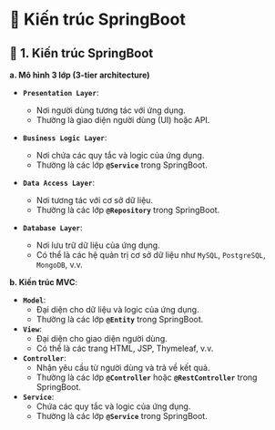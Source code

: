 # 🌱 Kiến trúc SpringBoot
## **📌 1. Kiến trúc SpringBoot**
**a. Mô hình 3 lớp (3-tier architecture)**
- **`Presentation Layer`**: 
    - Nơi người dùng tương tác với ứng dụng. 
    - Thường là giao diện người dùng (UI) hoặc API.

- **`Business Logic Layer`**: 
    - Nơi chứa các quy tắc và logic của ứng dụng. 
    - Thường là các lớp **`@Service`** trong SpringBoot. 

- **`Data Access Layer`**: 
    - Nơi tương tác với cơ sở dữ liệu. 
    - Thường là các lớp **`@Repository`** trong SpringBoot.

- **`Database Layer`**: 
    - Nơi lưu trữ dữ liệu của ứng dụng. 
    - Có thể là các hệ quản trị cơ sở dữ liệu như `MySQL`, `PostgreSQL`, `MongoDB`, v.v.

**b. Kiến trúc MVC**:
- **`Model`**: 
    - Đại diện cho dữ liệu và logic của ứng dụng. 
    - Thường là các lớp **`@Entity`** trong SpringBoot.
- **`View`**:  
    - Đại diện cho giao diện người dùng. 
    - Có thể là các trang HTML, JSP, Thymeleaf, v.v.
- **`Controller`**: 
    - Nhận yêu cầu từ người dùng và trả về kết quả. 
    - Thường là các lớp **`@Controller`** hoặc **`@RestController`** trong SpringBoot.
- **`Service`**:    
    - Chứa các quy tắc và logic của ứng dụng. 
    - Thường là các lớp **`@Service`** trong SpringBoot.